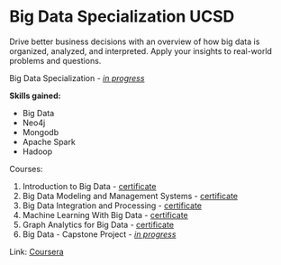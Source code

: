 # Big Data Specialization UCSD #

Drive better business decisions with an overview of how big data is organized, analyzed, and interpreted. Apply your insights to real-world problems and questions.

Big Data Specialization - [_in progress_]()

**Skills gained:**
* Big Data
* Neo4j
* Mongodb
* Apache Spark
* Hadoop

Courses:
1. Introduction to Big Data - [certificate](https://www.coursera.org/account/accomplishments/certificate/N7628QE272W2)
2. Big Data Modeling and Management Systems - [certificate](https://www.coursera.org/account/accomplishments/certificate/H8KS9AWLPMZ2)
3. Big Data Integration and Processing - [certificate](https://www.coursera.org/account/accomplishments/certificate/NBLE4AAVRK7V)
4. Machine Learning With Big Data - [certificate](https://www.coursera.org/account/accomplishments/certificate/2MYXUYK2MF7S)
5. Graph Analytics for Big Data - [certificate](https://www.coursera.org/account/accomplishments/certificate/EUT7SGG3P4R5)
6. Big Data - Capstone Project - [_in progress_]()

 Link: [Coursera](https://www.coursera.org/specializations/bigdata)


